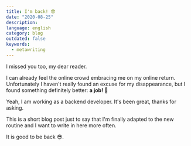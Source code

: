 ```yaml
---
title: I'm back! 😎
date: "2020-08-25"
description:
language: english
category: blog
outdated: false
keywords:
  - metawriting
---
```


I missed you too, my dear reader. 

I can already feel the online crowd embracing me on my online return. Unfortunately I haven't really found an excuse for my disappearance, but I found something definitely better: **a job!** 🕺

Yeah, I am working as a backend developer. It's been great, thanks for asking. 

This is a short blog post just to say that I'm finally adapted to the new routine and I want to write in here more often.

It is good to be back 😎.